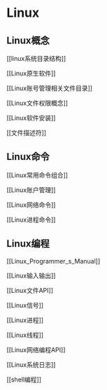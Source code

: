 # Linux 

## Linux概念

[[linux系统目录结构]]

[[Linux原生软件]]

[[Linux账号管理相关文件目录]]

[[Linux文件权限概念]]

[[Linux软件安装]]

[[文件描述符]]

## Linux命令

[[Linux常用命令组合]]

[[Linux账户管理]]

[[Linux网络命令]]

[[Linux进程命令]]

## Linux编程

[[Linux_Programmer_s_Manual]]

[[Linux输入输出]]

[[Linux文件API]]

[[Linux信号]]

[[Linux进程]]

[[Linux线程]]

[[Linux网络编程API]]

[[Linux系统日志]]

[[shell编程]]